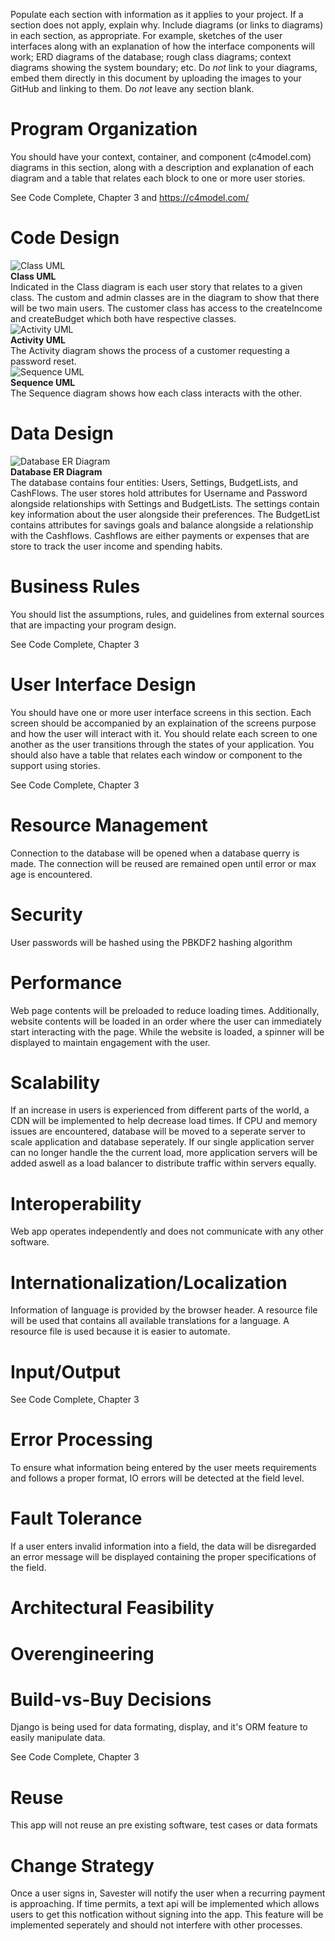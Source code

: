 Populate each section with information as it applies to your project. If a section does not apply, explain why. Include diagrams (or links to diagrams) in each section, as appropriate.  For example, sketches of the user interfaces along with an explanation of how the interface components will work; ERD diagrams of the database; rough class diagrams; context diagrams showing the system boundary; etc. Do _not_ link to your diagrams, embed them directly in this document by uploading the images to your GitHub and linking to them. Do _not_ leave any section blank.

# Program Organization

You should have your context, container, and component (c4model.com) diagrams in this section, along with a description and explanation of each diagram and a table that relates each block to one or more user stories. 

See Code Complete, Chapter 3 and https://c4model.com/

# Code Design

![Class UML](https://github.com/jenniferolenchak/Savester/blob/main/artifacts/documents/classUML.png)  
**Class UML**  
Indicated in the Class diagram is each user story that relates to a given class. The custom and admin classes are in the diagram to show that there will be two main users. The customer class has access to the createIncome and createBudget which both have respective classes.  
![Activity UML](https://github.com/jenniferolenchak/Savester/blob/main/artifacts/documents/activityUML.png)  
**Activity UML**  
The Activity diagram shows the process of a customer requesting a password reset.  
![Sequence UML](https://github.com/jenniferolenchak/Savester/blob/main/artifacts/documents/sequenceUML.png)   
**Sequence UML**  
The Sequence diagram shows how each class interacts with the other. 

# Data Design

![Database ER Diagram](https://github.com/jenniferolenchak/Savester/blob/main/artifacts/documents/ERdatabase.png)  
**Database ER Diagram**  
The database contains four entities: Users, Settings, BudgetLists, and CashFlows. The user stores hold attributes for Username and Password alongside relationships with Settings and BudgetLists. The settings contain key information about the user alongside their preferences. The BudgetList contains attributes for savings goals and balance alongside a relationship with the Cashflows. Cashflows are either payments or expenses that are store to track the user income and spending habits. 

# Business Rules

You should list the assumptions, rules, and guidelines from external sources that are impacting your program design. 

See Code Complete, Chapter 3

# User Interface Design

You should have one or more user interface screens in this section. Each screen should be accompanied by an explaination of the screens purpose and how the user will interact with it. You should relate each screen to one another as the user transitions through the states of your application. You should also have a table that relates each window or component to the support using stories. 

See Code Complete, Chapter 3

# Resource Management

Connection to the database will be opened when a database querry is made. The connection will be reused are remained open until error or max age is encountered.

# Security

User passwords will be hashed using the PBKDF2 hashing algorithm

# Performance

Web page contents will be preloaded to reduce loading times. Additionally, website contents will be loaded
in an order where the user can immediately start interacting with the page. While the website is loaded, a spinner will be displayed to maintain engagement
with the user. 

# Scalability

If an increase in users is experienced from different parts of the world, a CDN will be implemented to help decrease load times. If CPU and memory issues
are encountered, database will be moved to a seperate server to scale application and database seperately. If our single application server can no longer handle the
the current load, more application servers will be added aswell as a load balancer to distribute traffic within servers equally.

# Interoperability

Web app operates independently and does not communicate with any other software.

# Internationalization/Localization

Information of language is provided by the browser header. A resource file will be used that contains all available translations for a language. A resource
file is used because it is easier to automate.

# Input/Output

See Code Complete, Chapter 3

# Error Processing

To ensure what information being entered by the user meets requirements and follows a proper format, IO errors will be detected at the field level. 

# Fault Tolerance

If a user enters invalid information into a field, the data will be disregarded an error message will be displayed containing the proper specifications of the field.

# Architectural Feasibility



# Overengineering



# Build-vs-Buy Decisions

Django is being used for data formating, display, and it's ORM feature to easily manipulate data.

See Code Complete, Chapter 3

# Reuse

This app will not reuse an pre existing software, test cases or data formats

# Change Strategy

Once a user signs in, Savester will notify the user when  a recurring payment is approaching. If time permits, a text api will be implemented which allows users to get this notfication without signing into the app. This feature will be implemented seperately and should not interfere with other processes.
